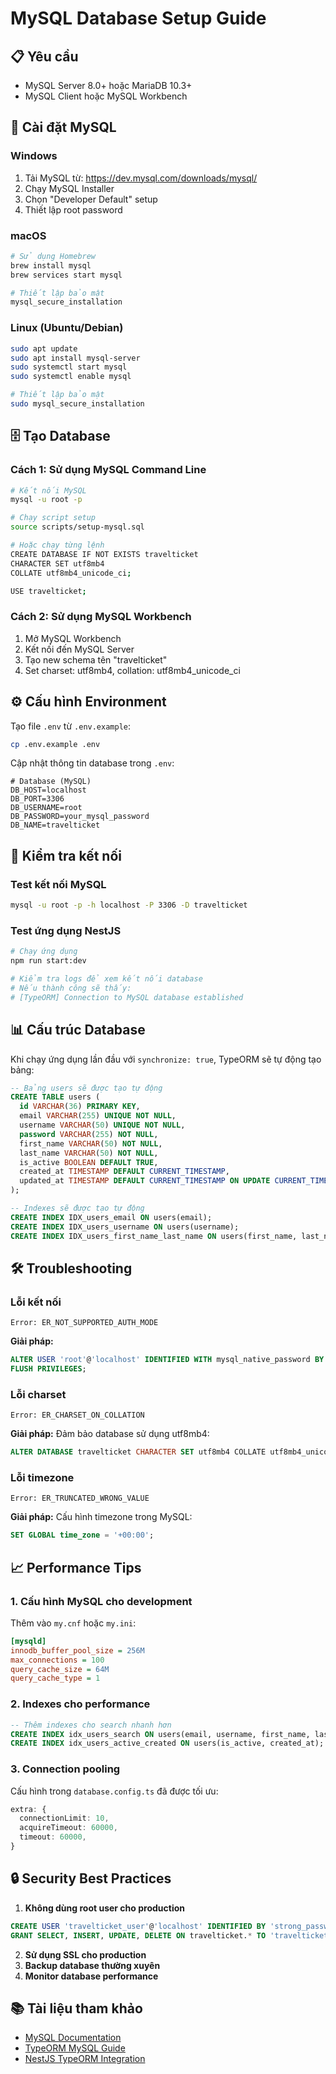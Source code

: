 # MySQL Database Setup Guide

## 📋 Yêu cầu

- MySQL Server 8.0+ hoặc MariaDB 10.3+
- MySQL Client hoặc MySQL Workbench

## 🚀 Cài đặt MySQL

### Windows
1. Tải MySQL từ: https://dev.mysql.com/downloads/mysql/
2. Chạy MySQL Installer
3. Chọn "Developer Default" setup
4. Thiết lập root password

### macOS
```bash
# Sử dụng Homebrew
brew install mysql
brew services start mysql

# Thiết lập bảo mật
mysql_secure_installation
```

### Linux (Ubuntu/Debian)
```bash
sudo apt update
sudo apt install mysql-server
sudo systemctl start mysql
sudo systemctl enable mysql

# Thiết lập bảo mật
sudo mysql_secure_installation
```

## 🗄️ Tạo Database

### Cách 1: Sử dụng MySQL Command Line
```bash
# Kết nối MySQL
mysql -u root -p

# Chạy script setup
source scripts/setup-mysql.sql

# Hoặc chạy từng lệnh
CREATE DATABASE IF NOT EXISTS travelticket 
CHARACTER SET utf8mb4 
COLLATE utf8mb4_unicode_ci;

USE travelticket;
```

### Cách 2: Sử dụng MySQL Workbench
1. Mở MySQL Workbench
2. Kết nối đến MySQL Server
3. Tạo new schema tên "travelticket"
4. Set charset: utf8mb4, collation: utf8mb4_unicode_ci

## ⚙️ Cấu hình Environment

Tạo file `.env` từ `.env.example`:
```bash
cp .env.example .env
```

Cập nhật thông tin database trong `.env`:
```env
# Database (MySQL)
DB_HOST=localhost
DB_PORT=3306
DB_USERNAME=root
DB_PASSWORD=your_mysql_password
DB_NAME=travelticket
```

## 🔧 Kiểm tra kết nối

### Test kết nối MySQL
```bash
mysql -u root -p -h localhost -P 3306 -D travelticket
```

### Test ứng dụng NestJS
```bash
# Chạy ứng dụng
npm run start:dev

# Kiểm tra logs để xem kết nối database
# Nếu thành công sẽ thấy:
# [TypeORM] Connection to MySQL database established
```

## 📊 Cấu trúc Database

Khi chạy ứng dụng lần đầu với `synchronize: true`, TypeORM sẽ tự động tạo bảng:

```sql
-- Bảng users sẽ được tạo tự động
CREATE TABLE users (
  id VARCHAR(36) PRIMARY KEY,
  email VARCHAR(255) UNIQUE NOT NULL,
  username VARCHAR(50) UNIQUE NOT NULL,
  password VARCHAR(255) NOT NULL,
  first_name VARCHAR(50) NOT NULL,
  last_name VARCHAR(50) NOT NULL,
  is_active BOOLEAN DEFAULT TRUE,
  created_at TIMESTAMP DEFAULT CURRENT_TIMESTAMP,
  updated_at TIMESTAMP DEFAULT CURRENT_TIMESTAMP ON UPDATE CURRENT_TIMESTAMP
);

-- Indexes sẽ được tạo tự động
CREATE INDEX IDX_users_email ON users(email);
CREATE INDEX IDX_users_username ON users(username);
CREATE INDEX IDX_users_first_name_last_name ON users(first_name, last_name);
```

## 🛠️ Troubleshooting

### Lỗi kết nối
```
Error: ER_NOT_SUPPORTED_AUTH_MODE
```
**Giải pháp:**
```sql
ALTER USER 'root'@'localhost' IDENTIFIED WITH mysql_native_password BY 'your_password';
FLUSH PRIVILEGES;
```

### Lỗi charset
```
Error: ER_CHARSET_ON_COLLATION
```
**Giải pháp:** Đảm bảo database sử dụng utf8mb4:
```sql
ALTER DATABASE travelticket CHARACTER SET utf8mb4 COLLATE utf8mb4_unicode_ci;
```

### Lỗi timezone
```
Error: ER_TRUNCATED_WRONG_VALUE
```
**Giải pháp:** Cấu hình timezone trong MySQL:
```sql
SET GLOBAL time_zone = '+00:00';
```

## 📈 Performance Tips

### 1. Cấu hình MySQL cho development
Thêm vào `my.cnf` hoặc `my.ini`:
```ini
[mysqld]
innodb_buffer_pool_size = 256M
max_connections = 100
query_cache_size = 64M
query_cache_type = 1
```

### 2. Indexes cho performance
```sql
-- Thêm indexes cho search nhanh hơn
CREATE INDEX idx_users_search ON users(email, username, first_name, last_name);
CREATE INDEX idx_users_active_created ON users(is_active, created_at);
```

### 3. Connection pooling
Cấu hình trong `database.config.ts` đã được tối ưu:
```typescript
extra: {
  connectionLimit: 10,
  acquireTimeout: 60000,
  timeout: 60000,
}
```

## 🔒 Security Best Practices

1. **Không dùng root user cho production**
```sql
CREATE USER 'travelticket_user'@'localhost' IDENTIFIED BY 'strong_password';
GRANT SELECT, INSERT, UPDATE, DELETE ON travelticket.* TO 'travelticket_user'@'localhost';
```

2. **Sử dụng SSL cho production**
3. **Backup database thường xuyên**
4. **Monitor database performance**

## 📚 Tài liệu tham khảo

- [MySQL Documentation](https://dev.mysql.com/doc/)
- [TypeORM MySQL Guide](https://typeorm.io/data-source-options#mysql--mariadb-data-source-options)
- [NestJS TypeORM Integration](https://docs.nestjs.com/techniques/database)
